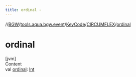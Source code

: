 ```yaml
---
title: ordinal -
---
```

//[BGW](../../../../index.md)/[tools.aqua.bgw.event](../../index.md)/[KeyCode](../index.md)/[CIRCUMFLEX](index.md)/[ordinal](ordinal.md)



# ordinal  
[jvm]  
Content  
val [ordinal](ordinal.md): [Int](https://kotlinlang.org/api/latest/jvm/stdlib/kotlin/-int/index.html)  



